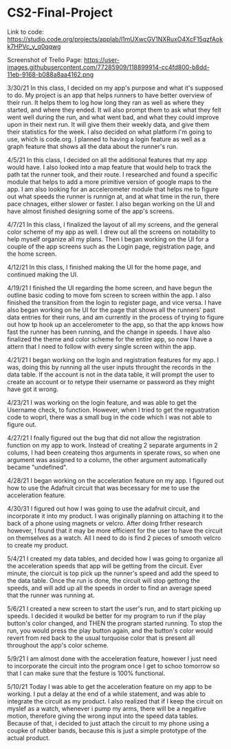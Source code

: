 # CS2-Final-Project

Link to code: https://studio.code.org/projects/applab/l1mUXwcGV1NXRuxO4XcF15qzfAokk7HPVc_y_q0qqwg

Screenshot of Trello Page:  https://user-images.githubusercontent.com/77285909/118899914-cc4fd800-b8dd-11eb-9168-b088a8aa4162.png

3/30/21
In this class, I decided on my app's purpose and what it's supposed to do. My project is an app that helps runners to have better overview of their run. It helps them to log how long they ran as well as where they started, and where they ended. It wil also prompt them to ask what they felt went well during the run, and what went bad, and what they could improve upon in their next run. It will give them their weekly data, and give them their statistics for the week. I also decided on what platform I'm going to use, which is code.org. I planned to having a login feature as well as a graph feature that shows all the data about the runner's run. 

4/5/21
In this class, I decided on all the additional features that my app would have. I also looked into a map feature that would help to track the path tat the runner took, and their route. I researched and found a specific module that helps to add a more primitive version of google maps to the app. I am also looking for an accelerometer module that helps me to figure out what speeds the runner is runnign at, and at what time in the run, there pace chnages, either slower or faster. I also began working on the UI and have almost finished designing some of the app's screens.

4/7/21
In this class, I finalized the layout of all my screens, and the general color scheme of my app as well. I drew out all the screens on notability to help myself organize all my plans. Then I began working on the UI for a couple of the app screens such as the Login page, registration page, and the home screen.

4/12/21
In this class, I finished making the UI for the home page, and continued making the UI.

4/19/21
I finished the UI regarding the home screen, and have begun the outline basic coding to move fom screen to screen within the app. I also finished the transition from the login to register page, and vice versa. I have also began working on he UI for the page that shows all the runners' past data entries for their runs, and am currently in the process of trying to figure out how tp hook up an accelerometer to the app, so that the app knows how fast the runner has been running, and the change in speeds. I have also finalized the theme and color scheme for the entire app, so now I have a attern that I need to follow with every single screen within the app. 

4/21/21
I began working on the login and registration features for my app. I was, doing this by running all the user inputs throught the records in the data table. If the account is not in the data table, it will prompt the user to create an account or to retype their username or password as they might have got it wrong.

4/23/21
I was working on the login feature, and was able to get the Username check, to function. However, when I tried to get the regustration code to woprl, there was a small bug in the code which I was not able to figure out. 

4/27/21
I fnally figured out the bug that did not allow the registration function on my app to work. Instead of creating 2 separate arguments in 2 colums, I had been createing thos arguments in sperate rows, so when one argument was assigned to a column, the other argument automatically became "undefined".

4/28/21
I began working on the acceleration feature on my app. I figured out how to use the Adafruit circuit that was becessary for me to use the acceleration feature. 

4/30/31 
I figured out how I was going to use the adafruit circuit, and incorporate it into my product. I was originally planning on attaching it  to the back of a phone using magnets or velcro. After doing frther research however, I found that it may be more efficient for the user to have the circuit on themselves as a watch. All I need to do is find 2 pieces of smooth velcro to create my product. 

5/4/21
I created my data tables, and decided how I was going to organize all the acceleration speeds that app will be getting from the circuit. Ever minute, the ciorcuit is top pick up the runner's speed and add the speed to the data table. Once the run is done, the circuit will stop gettong the speeds, and will add up all the speeds in order to find an average speed that the runner was running at.

5/6/21
I created a new screen to start the user's run, and to start picking up speeds. I decided it woulkd be better for my program to run if the play button's color changed, and THEN the program started running. To stop the run, you would press the play button again, and the button's color would revert from red back to the usual turquoise color that is present all throughout the app's color scheme. 

5/9/21 
I am almost done with the acceleration feature, however I just need to incorporate the circuit into the program once I get to schoo tomorrow so that I can make sure that the festure is 100% functional.

5/10/21
Today I was able to get the acceleration feature on my app to be working. I put a delay at the end of a while statement, and was able to integrate the circuit as my product. I also realized that if I keep the circuit on myslef as a watch, whenever i pump my arms, there will be a negative motion, therefore giving the wrong input into the speed data tables. Because of that, i decided to just attach the circuit to my phone using a coupke of rubber bands, because this is just a simple prototype of the actual product.







